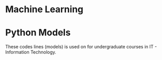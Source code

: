 # Machine Learning

# Python Models

These codes lines (models) is used on for undergraduate courses in IT - Information Technology.
